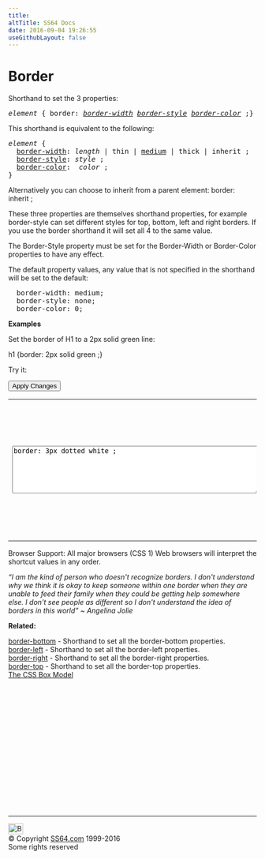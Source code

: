 ```yaml
---
title:
altTitle: SS64 Docs
date: 2016-09-04 19:26:55
useGithubLayout: false
---
```

<!-- #BeginLibraryItem "/Library/head_css.lbi" --><!-- #EndLibraryItem --><h1>Border</h1>
<p>Shorthand to set  the 3 properties:</p>
<pre><i>element</i> { border: <i><a href="border-width.html">border-width</a> <a href="border-style.html">border-style</a> <a href="border-color.html">border-color</a> </i>;}</pre>
<p>This shorthand is equivalent to the following:<br>
</p>
<pre><i>element</i> {
  <a href="border-width.html">border-width</a>: <i>length</i> | thin | <u>medium</u> | thick | inherit ;
  <a href="border-style.html">border-style</a>: <i>style</i> ;
  <a href="border-color.html">border-color</a>:  <i>color</i> ;
}</pre>
<p>Alternatively you can choose to inherit from a parent element: <span class="code">border: inherit ;</span></p>
<p>These three properties are themselves shorthand properties, for example <span class="code">border-style</span> can set different styles for top, bottom, left and right borders. If you use the <span class="code">border</span> shorthand it will set all 4 to the same value.</p>
<p>The <span class="code">Border-Style</span> property must be set for the <span class="code">Border-Width</span> or <span class="code">Border-Color</span> properties to have any effect.</p>
<p>The default  property values, any value that is not specified in the shorthand will be set to the     default:</p>
<pre>  border-width: medium;
  border-style: none;
  border-color: 0;</pre>
<p><b>Examples</b></p>
<p>Set the  border of H1 to a 2px solid green line:</p>
<p class="code">h1 {border: 2px solid green ;}</p>
<p>Try it:</p>
<input type="button" onclick="ApplyStyle()" value="Apply Changes">
<table>
  <tbody><tr>
    <td><textarea name="tryit" id="trycode" cols="60" rows="6" onfocus="this.style.background='#fff';" onblur="this.style.background='#eee';" tabindex="1">border: 3px dotted white ;</textarea></td>
    <td><div id="tryresult">This is a sample of text with a CSS border. Each of the 4 borders can be styled together or separately with CSS.</div></td>
  </tr>
</tbody></table>
<p>Browser Support: All major browsers (CSS 1) Web browsers will interpret the shortcut values in any order.</p>
<p class="quote"><i>“I am the kind of person who doesn't recognize borders. I don't understand why we think it is okay to keep someone within one border when they are unable to feed their family when they could be getting help somewhere else. I don't see people as different so I don't understand the idea of borders in this world” ~ Angelina Jolie</i></p><p><b>Related:</b></p>
<p><a href="border-bottom.html">border-bottom</a> - Shorthand to set all the border-bottom properties.<br>
<a href="border-left.html">border-left</a> - Shorthand to set all the border-left properties. <br>
<a href="border-right.html">border-right</a> - Shorthand to set all the border-right properties.<br>
<a href="border-top.html">border-top</a> - Shorthand to set all the border-top properties.<br>
<a href="syntax-box-model.html">The CSS Box Model</a></p><!-- #BeginLibraryItem "/Library/foot_css.lbi" --><p>
<!-- CSS -->
<ins class="adsbygoogle" style="display:inline-block;width:300px;height:250px" data-ad-client="ca-pub-6140977852749469" data-ad-slot="2739097502"></ins>
<script>
(adsbygoogle = window.adsbygoogle || []).push({});
</script></p>
<hr>
<div id="bl" class="footer"><a href="border.html#"><img src="../images/top.png" width="30" height="22" alt="Back to the Top"></a></div>
<div id="br" class="footer, tagline">© Copyright <a href="http://ss64.com/">SS64.com</a> 1999-2016<br>
Some rights reserved</div><!-- #EndLibraryItem -->

